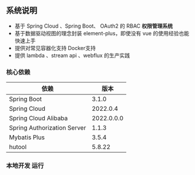 ## 系统说明

- 基于 Spring Cloud 、Spring Boot、 OAuth2 的 RBAC **权限管理系统**
- 基于数据驱动视图的理念封装 element-plus，即使没有 vue 的使用经验也能快速上手
- 提供对常见容器化支持 Docker支持
- 提供 lambda 、stream api 、webflux 的生产实践


### 核心依赖

| 依赖                        | 版本         |
| --------------------------- |------------|
| Spring Boot                 | 3.1.0      |
| Spring Cloud                | 2022.0.4   |
| Spring Cloud Alibaba        | 2022.0.0.0 |
| Spring Authorization Server | 1.1.3      |
| Mybatis Plus                | 3.5.4      |
| hutool                      | 5.8.22     |

### 本地开发 运行

